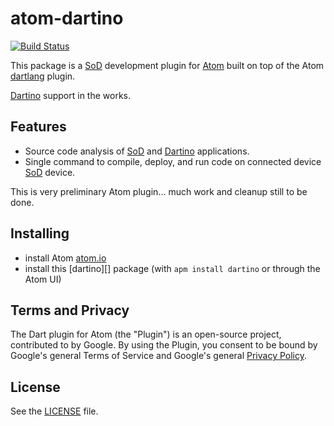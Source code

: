 # atom-dartino

[![Build Status](https://travis-ci.org/dartino/atom-dartino.svg?branch=master)](https://travis-ci.org/dartino/atom-dartino)

This package is a [SoD](https://github.com/domokit/sod) development plugin
for [Atom](https://atom.io)
built on top of the Atom [dartlang](https://atom.io/packages/dartlang) plugin.

[Dartino](http://dartino.github.io/sdk/) support in the works.

## Features

- Source code analysis of [SoD](https://github.com/domokit/sod)
and [Dartino](http://dartino.github.io/sdk/) applications.
- Single command to compile, deploy, and run code
on connected device [SoD](https://github.com/domokit/sod) device.

This is very preliminary Atom plugin... much work and cleanup still to be done.

## Installing

- install Atom [atom.io](https://atom.io/)
- install this [dartino][] package (with `apm install dartino` or through the
  Atom UI)

## Terms and Privacy

The Dart plugin for Atom (the "Plugin") is an open-source project, contributed
to by Google. By using the Plugin, you consent to be bound by Google's general
Terms of Service and Google's general
[Privacy Policy](http://www.google.com/intl/en/policies/privacy/).

## License

See the [LICENSE](https://github.com/dartino/atom-dartino/blob/master/LICENSE)
file.
